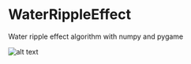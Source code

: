 # WaterRippleEffect
Water ripple effect algorithm with numpy and pygame

![alt text](https://github.com/yoyoberenguer/WaterRippleEffect/blob/master/RippleEffect.gif)
